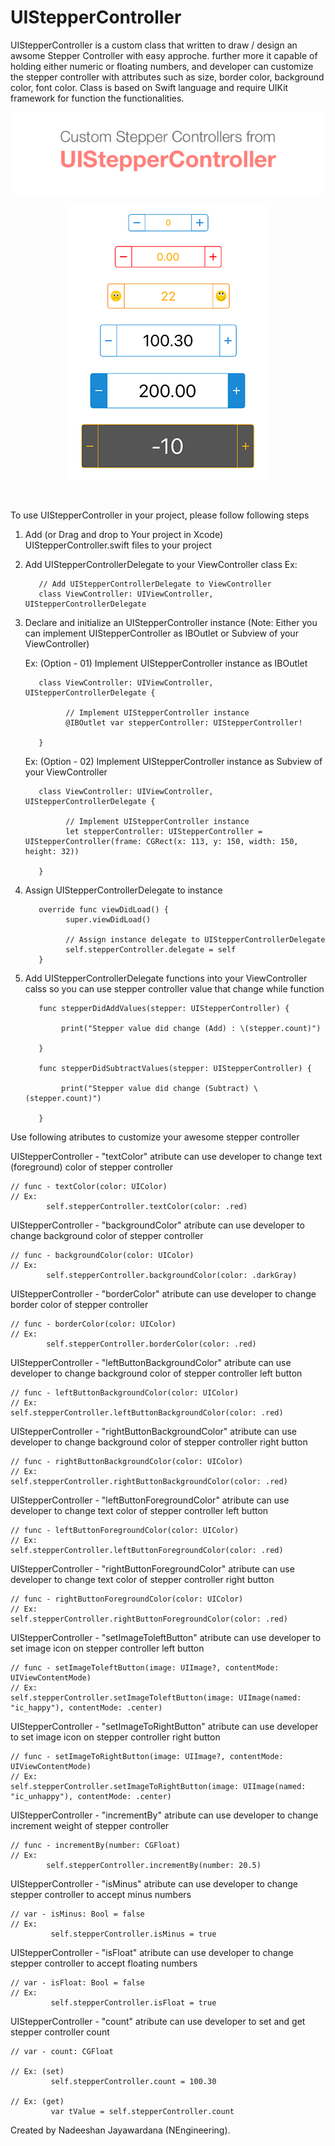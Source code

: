 # UIStepperController

UIStepperController is a custom class that written to  draw / design an awsome Stepper Controller with easy approche. further more it capable of holding either numeric or floating numbers, and developer can customize the stepper controller with attributes such as size, border color, background color, font color. Class is based on Swift language and require UIKit framework for function the functionalities.

<p align="center">
  <img src="https://github.com/NadeeshanEngineering/UIStepperController/blob/master/head_banner.png">
</p>
<p align="center">
  <img src="https://github.com/NadeeshanEngineering/UIStepperController/blob/master/example_preview_body.png">
</p>
<br />

To use UIStepperController in your project, please follow following steps

1. Add (or Drag and drop to Your project in Xcode) UIStepperController.swift files to your project 

2. Add UIStepperControllerDelegate to your ViewController class
       Ex:
       
          // Add UIStepperControllerDelegate to ViewController
	      class ViewController: UIViewController, UIStepperControllerDelegate

3. Declare and initialize an UIStepperController instance (Note: Either you can implement UIStepperController as IBOutlet or Subview of your ViewController)

	Ex: (Option - 01) Implement UIStepperController instance as IBOutlet
      
          class ViewController: UIViewController, UIStepperControllerDelegate {
          
                // Implement UIStepperController instance
                @IBOutlet var stepperController: UIStepperController!
                
          }
          
	Ex: (Option - 02) Implement UIStepperController instance as Subview of your ViewController
  
          class ViewController: UIViewController, UIStepperControllerDelegate {
          
                // Implement UIStepperController instance
                let stepperController: UIStepperController = UIStepperController(frame: CGRect(x: 113, y: 150, width: 150, height: 32))
          
          }

4. Assign UIStepperControllerDelegate to instance

          override func viewDidLoad() {
                super.viewDidLoad()
                
                // Assign instance delegate to UIStepperControllerDelegate
                self.stepperController.delegate = self
          }

5. Add UIStepperControllerDelegate functions into your ViewController calss so you can use stepper controller value that change while function

          func stepperDidAddValues(stepper: UIStepperController) {
          
               print("Stepper value did change (Add) : \(stepper.count)")
               
          }

          func stepperDidSubtractValues(stepper: UIStepperController) {
          
               print("Stepper value did change (Subtract) \(stepper.count)")
               
          }
        

Use following atributes to customize your awesome stepper controller

UIStepperController - "textColor" atribute can use developer to change text (foreground) color of stepper controller

    // func - textColor(color: UIColor)
    // Ex:
            self.stepperController.textColor(color: .red)


UIStepperController - "backgroundColor" atribute can use developer to change background color of stepper controller

    // func - backgroundColor(color: UIColor)
    // Ex:
		    self.stepperController.backgroundColor(color: .darkGray)


UIStepperController - "borderColor" atribute can use developer to change border color of stepper controller

    // func - borderColor(color: UIColor)
    // Ex:
		    self.stepperController.borderColor(color: .red)
            

UIStepperController - "leftButtonBackgroundColor" atribute can use developer to change background color of stepper controller left button

    // func - leftButtonBackgroundColor(color: UIColor)
    // Ex:
    self.stepperController.leftButtonBackgroundColor(color: .red)
    

UIStepperController - "rightButtonBackgroundColor" atribute can use developer to change background color of stepper controller right button

    // func - rightButtonBackgroundColor(color: UIColor)
    // Ex:
    self.stepperController.rightButtonBackgroundColor(color: .red)


UIStepperController - "leftButtonForegroundColor" atribute can use developer to change text color of stepper controller left button

    // func - leftButtonForegroundColor(color: UIColor)
    // Ex:
    self.stepperController.leftButtonForegroundColor(color: .red)
    

UIStepperController - "rightButtonForegroundColor" atribute can use developer to change text color of stepper controller right button

    // func - rightButtonForegroundColor(color: UIColor)
    // Ex:
    self.stepperController.rightButtonForegroundColor(color: .red)
    

UIStepperController - "setImageToleftButton" atribute can use developer to set image icon on stepper controller left button

    // func - setImageToleftButton(image: UIImage?, contentMode: UIViewContentMode)
    // Ex:
    self.stepperController.setImageToleftButton(image: UIImage(named: "ic_happy"), contentMode: .center)
    

UIStepperController - "setImageToRightButton" atribute can use developer to set image icon on stepper controller right button

    // func - setImageToRightButton(image: UIImage?, contentMode: UIViewContentMode)
    // Ex:
    self.stepperController.setImageToRightButton(image: UIImage(named: "ic_unhappy"), contentMode: .center)


UIStepperController - "incrementBy" atribute can use developer to change increment weight of stepper controller

    // func - incrementBy(number: CGFloat)
    // Ex:
		    self.stepperController.incrementBy(number: 20.5)
            

UIStepperController - "isMinus" atribute can use developer to change stepper controller to accept minus numbers

    // var - isMinus: Bool = false
    // Ex:
             self.stepperController.isMinus = true


UIStepperController - "isFloat" atribute can use developer to change stepper controller to accept floating numbers

    // var - isFloat: Bool = false
    // Ex:
             self.stepperController.isFloat = true


UIStepperController - "count" atribute can use developer to set and get stepper controller count

    // var - count: CGFloat
    
    // Ex: (set)
             self.stepperController.count = 100.30
             
    // Ex: (get)
             var tValue = self.stepperController.count


Created by Nadeeshan Jayawardana (NEngineering).
